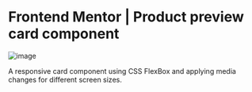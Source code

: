 #  Frontend Mentor | Product preview card component

![image](https://github.com/Alil0l/Frontend-Mentor---Product-preview-card-component/assets/137832626/03a86efd-3c7f-4d98-904e-bdc1c8e83faf)

A responsive card component using CSS FlexBox and applying media changes for different screen sizes.
